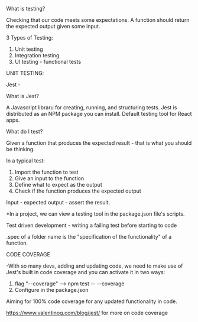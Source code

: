 What is testing?

Checking that our code meets some expectations. A function should return the expected output given some input.

3 Types of Testing:
1. Unit testing
2. Integration testing
3. UI testing - functional tests

UNIT TESTING:

Jest -

What is Jest?

A Javascript libraru for creating, running, and structuring tests. Jest is distributed as an NPM package you can install. Default testing tool for React apps.

What do I test?

Given a function that produces the expected result - that is what you should be thinking.

In a typical test:
1. Import the function to test
2. Give an input to the function
3. Define what to expect as the output
4. Check if the function produces the expected output

Input - expected output - assert the result.

*In a project, we can view a testing tool in the package.json file's scripts.


Test driven development - writing a failing test before starting to code

.spec of a folder name is the "specification of the functionality" of a function.


CODE COVERAGE

-With so many devs, adding and updating code, we need to make use of Jest's built in code coverage and you can activate it in two ways:

1. flag "--coverage"  --> npm test -- --coverage
2. Configure in the package.json

Aiming for 100% code coverage for any updated functionality in code.

https://www.valentinog.com/blog/jest/ for more on code coverage
